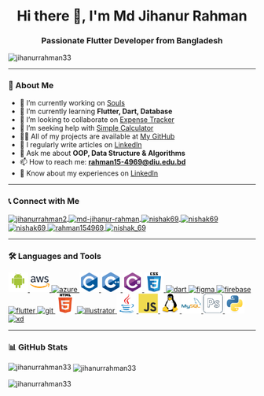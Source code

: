 <h1 align="center">Hi there 👋, I'm Md Jihanur Rahman</h1>
<h3 align="center">Passionate Flutter Developer from Bangladesh</h3>

<p align="left"> <img src="https://komarev.com/ghpvc/?username=jihanurrahman33&label=Profile%20views&color=0e75b6&style=flat" alt="jihanurrahman33" /> </p>

---

### 🌟 About Me
- 🔭 I’m currently working on [Souls](https://github.com/jihanurrahman33/Souls.git)
- 🌱 I’m currently learning **Flutter, Dart, Database**
- 👯 I’m looking to collaborate on [Expense Tracker](https://github.com/jihanurrahman33/Expense-Tracker.git)
- 🤝 I’m seeking help with [Simple Calculator](https://github.com/jihanurrahman33/Simple-Calculator.git)
- 👨‍💻 All of my projects are available at [My GitHub](https://github.com/jihanurrahman33)
- 📝 I regularly write articles on [LinkedIn](https://linkedin.com/in/md-jihanur-rahman)
- 💬 Ask me about **OOP, Data Structure & Algorithms**
- 📫 How to reach me: **rahman15-4969@diu.edu.bd**
- 📄 Know about my experiences on [LinkedIn](https://linkedin.com/in/md-jihanur-rahman)

---

### 📞 Connect with Me
<p align="left">
  <a href="https://twitter.com/jihanurrahman2" target="_blank">
    <img align="center" src="https://raw.githubusercontent.com/rahuldkjain/github-profile-readme-generator/master/src/images/icons/Social/twitter.svg" alt="jihanurrahman2" height="30" width="40" />
  </a>
  <a href="https://linkedin.com/in/md-jihanur-rahman" target="_blank">
    <img align="center" src="https://raw.githubusercontent.com/rahuldkjain/github-profile-readme-generator/master/src/images/icons/Social/linked-in-alt.svg" alt="md-jihanur-rahman" height="30" width="40" />
  </a>
  <a href="https://fb.com/nishak69" target="_blank">
    <img align="center" src="https://raw.githubusercontent.com/rahuldkjain/github-profile-readme-generator/master/src/images/icons/Social/facebook.svg" alt="nishak69" height="30" width="40" />
  </a>
  <a href="https://instagram.com/nishak69" target="_blank">
    <img align="center" src="https://raw.githubusercontent.com/rahuldkjain/github-profile-readme-generator/master/src/images/icons/Social/instagram.svg" alt="nishak69" height="30" width="40" />
  </a>
  <a href="https://www.youtube.com/c/nishak69" target="_blank">
    <img align="center" src="https://raw.githubusercontent.com/rahuldkjain/github-profile-readme-generator/master/src/images/icons/Social/youtube.svg" alt="nishak69" height="30" width="40" />
  </a>
  <a href="https://www.codechef.com/users/rahman154969" target="_blank">
    <img align="center" src="https://cdn.jsdelivr.net/npm/simple-icons@3.1.0/icons/codechef.svg" alt="rahman154969" height="30" width="40" />
  </a>
  <a href="https://codeforces.com/profile/nishak_69" target="_blank">
    <img align="center" src="https://raw.githubusercontent.com/rahuldkjain/github-profile-readme-generator/master/src/images/icons/Social/codeforces.svg" alt="nishak_69" height="30" width="40" />
  </a>
</p>

---

### 🛠️ Languages and Tools
<p align="left">
  <a href="https://developer.android.com" target="_blank" rel="noreferrer"> 
    <img src="https://raw.githubusercontent.com/devicons/devicon/master/icons/android/android-original-wordmark.svg" alt="android" width="40" height="40"/> 
  </a>
  <a href="https://aws.amazon.com" target="_blank" rel="noreferrer"> 
    <img src="https://raw.githubusercontent.com/devicons/devicon/master/icons/amazonwebservices/amazonwebservices-original-wordmark.svg" alt="aws" width="40" height="40"/> 
  </a>
  <a href="https://azure.microsoft.com/en-in/" target="_blank" rel="noreferrer"> 
    <img src="https://www.vectorlogo.zone/logos/microsoft_azure/microsoft_azure-icon.svg" alt="azure" width="40" height="40"/> 
  </a>
  <a href="https://www.cprogramming.com/" target="_blank" rel="noreferrer"> 
    <img src="https://raw.githubusercontent.com/devicons/devicon/master/icons/c/c-original.svg" alt="c" width="40" height="40"/> 
  </a>
  <a href="https://www.w3schools.com/cpp/" target="_blank" rel="noreferrer"> 
    <img src="https://raw.githubusercontent.com/devicons/devicon/master/icons/cplusplus/cplusplus-original.svg" alt="cplusplus" width="40" height="40"/> 
  </a>
  <a href="https://www.w3schools.com/cs/" target="_blank" rel="noreferrer"> 
    <img src="https://raw.githubusercontent.com/devicons/devicon/master/icons/csharp/csharp-original.svg" alt="csharp" width="40" height="40"/> 
  </a>
  <a href="https://www.w3schools.com/css/" target="_blank" rel="noreferrer"> 
    <img src="https://raw.githubusercontent.com/devicons/devicon/master/icons/css3/css3-original-wordmark.svg" alt="css3" width="40" height="40"/> 
  </a>
  <a href="https://dart.dev" target="_blank" rel="noreferrer"> 
    <img src="https://www.vectorlogo.zone/logos/dartlang/dartlang-icon.svg" alt="dart" width="40" height="40"/> 
  </a>
  <a href="https://www.figma.com/" target="_blank" rel="noreferrer"> 
    <img src="https://www.vectorlogo.zone/logos/figma/figma-icon.svg" alt="figma" width="40" height="40"/> 
  </a>
  <a href="https://firebase.google.com/" target="_blank" rel="noreferrer"> 
    <img src="https://www.vectorlogo.zone/logos/firebase/firebase-icon.svg" alt="firebase" width="40" height="40"/> 
  </a>
  <a href="https://flutter.dev" target="_blank" rel="noreferrer"> 
    <img src="https://www.vectorlogo.zone/logos/flutterio/flutterio-icon.svg" alt="flutter" width="40" height="40"/> 
  </a>
  <a href="https://git-scm.com/" target="_blank" rel="noreferrer"> 
    <img src="https://www.vectorlogo.zone/logos/git-scm/git-scm-icon.svg" alt="git" width="40" height="40"/> 
  </a>
  <a href="https://www.w3.org/html/" target="_blank" rel="noreferrer"> 
    <img src="https://raw.githubusercontent.com/devicons/devicon/master/icons/html5/html5-original-wordmark.svg" alt="html5" width="40" height="40"/> 
  </a>
  <a href="https://www.adobe.com/in/products/illustrator.html" target="_blank" rel="noreferrer"> 
    <img src="https://www.vectorlogo.zone/logos/adobe_illustrator/adobe_illustrator-icon.svg" alt="illustrator" width="40" height="40"/> 
  </a>
  <a href="https://www.java.com" target="_blank" rel="noreferrer"> 
    <img src="https://raw.githubusercontent.com/devicons/devicon/master/icons/java/java-original.svg" alt="java" width="40" height="40"/> 
  </a>
  <a href="https://developer.mozilla.org/en-US/docs/Web/JavaScript" target="_blank" rel="noreferrer"> 
    <img src="https://raw.githubusercontent.com/devicons/devicon/master/icons/javascript/javascript-original.svg" alt="javascript" width="40" height="40"/> 
  </a>
  <a href="https://www.linux.org/" target="_blank" rel="noreferrer"> 
    <img src="https://raw.githubusercontent.com/devicons/devicon/master/icons/linux/linux-original.svg" alt="linux" width="40" height="40"/> 
  </a>
  <a href="https://www.mysql.com/" target="_blank" rel="noreferrer"> 
    <img src="https://raw.githubusercontent.com/devicons/devicon/master/icons/mysql/mysql-original-wordmark.svg" alt="mysql" width="40" height="40"/> 
  </a>
  <a href="https://www.photoshop.com/en" target="_blank" rel="noreferrer"> 
    <img src="https://raw.githubusercontent.com/devicons/devicon/master/icons/photoshop/photoshop-line.svg" alt="photoshop" width="40" height="40"/> 
  </a>
  <a href="https://www.python.org" target="_blank" rel="noreferrer"> 
    <img src="https://raw.githubusercontent.com/devicons/devicon/master/icons/python/python-original.svg" alt="python" width="40" height="40"/> 
  </a>
  <a href="https://www.adobe.com/products/xd.html" target="_blank" rel="noreferrer"> 
    <img src="https://cdn.worldvectorlogo.com/logos/adobe-xd.svg" alt="xd" width="40" height="40"/> 
  </a>
</p>

---

### 📊 GitHub Stats
<p>
  <img align="left" src="https://github-readme-stats.vercel.app/api/top-langs?username=jihanurrahman33&show_icons=true&locale=en&layout=compact" alt="jihanurrahman33" />
</p>

<p>&nbsp;<img align="center" src="https://github-readme-stats.vercel.app/api?username=jihanurrahman33&show_icons=true&locale=en" alt="jihanurrahman33" /></p>

<p><img align="center" src="https://github-readme-streak-stats.herokuapp.com/?user=jihanurrahman33&" alt="jihanurrahman33" /></p>

